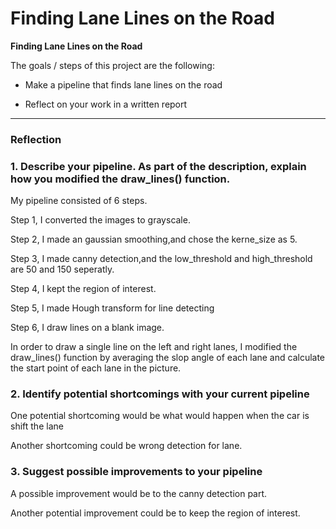 # **Finding Lane Lines on the Road** 

**Finding Lane Lines on the Road**

The goals / steps of this project are the following:
* Make a pipeline that finds lane lines on the road

* Reflect on your work in a written report


[//]: # (Image References)

[image1]: ./examples/grayscale.jpg "Grayscale"

---

### Reflection

### 1. Describe your pipeline. As part of the description, explain how you modified the draw_lines() function.

My pipeline consisted of 6 steps. 

Step 1, I converted the images to grayscale.

Step 2, I made an gaussian smoothing,and chose the kerne_size as 5.

Step 3, I made canny detection,and the low_threshold and high_threshold are 50 and 150 seperatly.

Step 4, I kept the region of interest.

Step 5, I made Hough transform for line detecting

Step 6, I draw lines on a blank image.

In order to draw a single line on the left and right lanes, I modified the draw_lines() function by
averaging the slop angle of each lane and calculate the start point of each lane in the picture. 

### 2. Identify potential shortcomings with your current pipeline


One potential shortcoming would be what would happen when the car is shift the lane

Another shortcoming could be wrong detection for lane.


### 3. Suggest possible improvements to your pipeline

A possible improvement would be to the canny detection part.

Another potential improvement could be to keep the region of interest.
